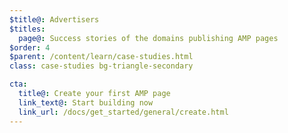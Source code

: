```yaml
---
$title@: Advertisers
$titles:
  page@: Success stories of the domains publishing AMP pages
$order: 4
$parent: /content/learn/case-studies.html
class: case-studies bg-triangle-secondary

cta:
  title@: Create your first AMP page
  link_text@: Start building now
  link_url: /docs/get_started/general/create.html
---
```

